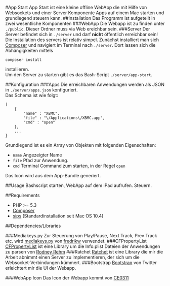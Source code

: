 #App Start 
App Start ist eine kleine offline WebApp die mit Hilfe von Websockets und einer Server Komponente Apps auf einem Mac starten und grundlegend steuern kann.
##Installation
Das Programm ist aufgeteilt in zwei wesentliche Komponenten
###WebApp
Die Webapp ist zu finden unter `./public`. Dieser Ordner muss via Web ereichbar sein.
###Server
Der Server befindet sich in `./server` und darf **nicht** öffentlich erreichbar sein!
Die Installation des servers ist relativ simpel. Zunächst installiert man sich [Composer](http://getcomposer.org) und navigiert im Terminal nach `./server`. Dort lassen sich die Abhängigkeiten mittels 

	composer install
	
installieren.   
Um den Server zu starten gibt es das Bash-Script `./server/app-start`.

##Konfiguration
###Apps
Die erreichbaren Anwendungen werden als JSON in `./server/apps.json` konfiguriert.  
Das Schema ist wie folgt:

	[
		{
			"name" : "XBMC",
			"file" : "\/Applications\/XBMC.app",
			"cmd" : "open"
		},
		...
	}
	
Grundlegend ist es ein Array von Objekten mit folgenden Eigenschaften:

* `name` Angezeigter Name
* `file` Pfad zur Anwendung.
* `cmd` Terminal Command zum starten, in der Regel `open`

Das Icon wird aus dem App-Bundle generiert.

##Usage
Bashscript starten, WebApp auf dem iPad aufrufen. Steuern.

##Requirements
* PHP >= 5.3
* [Composer](http://getcomposer.org)
* [sips](http://developer.apple.com/library/mac/#documentation/Darwin/Reference/ManPages/man1/sips.1.html) (Standardinstallation seit Mac OS 10.4)

##Dependencies/Libraries

###Mediakeys.py
Zur Steuerung von Play/Pause, Next Track, Prev Track etc. wird [mediakeys.py](https://gist.github.com/4078034) von [fredrikw](https://github.com/fredrikw) verwendet.
###CFPropertyList
[CFPropertyList](https://github.com/rodneyrehm/CFPropertyList) ist eine Library um die Info.plist Dateien der Anwendungen zu parsen von [Rodney Rehm](https://github.com/rodneyrehm)
###Ratchet
[Ratchet](http://socketo.me) ist eine Library die mir die Arbeit abnimmt einen Server zu implementieren, der sich um die Websocket-Verbindungen kümmert.
###Bootstrap
[Bootstrap](http://twitter.github.com/bootstrap/) von Twitter erleichtert mir die UI der Webapp.

###WebApp Icon
Das Icon der Webapp kommt von [CE0311](http://ce0311.deviantart.com/art/Aluminium-MacBook-Pro-OSX-106036633)
